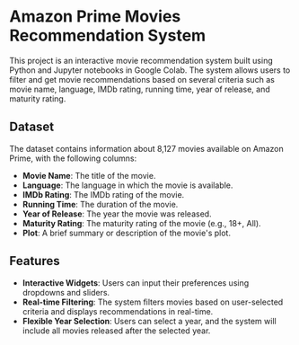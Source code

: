 # Amazon Prime Movies Recommendation System

This project is an interactive movie recommendation system built using Python and Jupyter notebooks in Google Colab. The system allows users to filter and get movie recommendations based on several criteria such as movie name, language, IMDb rating, running time, year of release, and maturity rating.

## Dataset

The dataset contains information about 8,127 movies available on Amazon Prime, with the following columns:

- **Movie Name**: The title of the movie.
- **Language**: The language in which the movie is available.
- **IMDb Rating**: The IMDb rating of the movie.
- **Running Time**: The duration of the movie.
- **Year of Release**: The year the movie was released.
- **Maturity Rating**: The maturity rating of the movie (e.g., 18+, All).
- **Plot**: A brief summary or description of the movie's plot.

## Features

- **Interactive Widgets**: Users can input their preferences using dropdowns and sliders.
- **Real-time Filtering**: The system filters movies based on user-selected criteria and displays recommendations in real-time.
- **Flexible Year Selection**: Users can select a year, and the system will include all movies released after the selected year.



